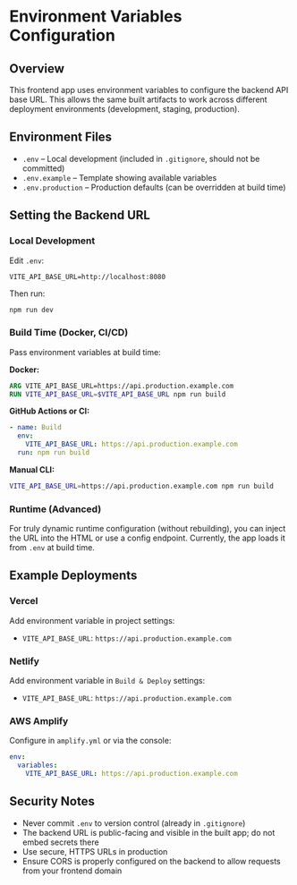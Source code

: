 # Environment Variables Configuration

## Overview

This frontend app uses environment variables to configure the backend API base URL. This allows the same built artifacts to work across different deployment environments (development, staging, production).

## Environment Files

- `.env` – Local development (included in `.gitignore`, should not be committed)
- `.env.example` – Template showing available variables
- `.env.production` – Production defaults (can be overridden at build time)

## Setting the Backend URL

### Local Development

Edit `.env`:
```
VITE_API_BASE_URL=http://localhost:8080
```

Then run:
```bash
npm run dev
```

### Build Time (Docker, CI/CD)

Pass environment variables at build time:

**Docker:**
```dockerfile
ARG VITE_API_BASE_URL=https://api.production.example.com
RUN VITE_API_BASE_URL=$VITE_API_BASE_URL npm run build
```

**GitHub Actions or CI:**
```yaml
- name: Build
  env:
    VITE_API_BASE_URL: https://api.production.example.com
  run: npm run build
```

**Manual CLI:**
```bash
VITE_API_BASE_URL=https://api.production.example.com npm run build
```

### Runtime (Advanced)

For truly dynamic runtime configuration (without rebuilding), you can inject the URL into the HTML or use a config endpoint. Currently, the app loads it from `.env` at build time.

## Example Deployments

### Vercel

Add environment variable in project settings:
- `VITE_API_BASE_URL`: `https://api.production.example.com`

### Netlify

Add environment variable in `Build & Deploy` settings:
- `VITE_API_BASE_URL`: `https://api.production.example.com`

### AWS Amplify

Configure in `amplify.yml` or via the console:
```yaml
env:
  variables:
    VITE_API_BASE_URL: https://api.production.example.com
```

## Security Notes

- Never commit `.env` to version control (already in `.gitignore`)
- The backend URL is public-facing and visible in the built app; do not embed secrets there
- Use secure, HTTPS URLs in production
- Ensure CORS is properly configured on the backend to allow requests from your frontend domain
